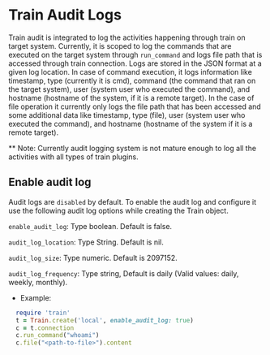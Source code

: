 # Train Audit Logs

Train audit is integrated to log the activities happening through train on target system.
Currently, it is scoped to log the commands that are executed on the target system through `run_command` and logs file path that is accessed through train connection.
Logs are stored in the JSON format at a given log location. In case of command execution, it logs information like timestamp, type (currently it is cmd), command (the command that ran on the target system), user (system user who executed the command), and hostname (hostname of the system, if it is a remote target).
In the case of file operation it currently only logs the file path that has been accessed and some additional data like timestamp, type (file), user (system user who executed the command), and hostname (hostname of the system if it is a remote target).

** Note: Currently audit logging system is not mature enough to log all the activities with all types of train plugins.

## Enable audit log

Audit logs are `disabled` by default. To enable the audit log and configure it use the following audit log options while creating the Train object.

`enable_audit_log`: Type boolean. Default is false.

`audit_log_location`: Type String. Default is nil.

`audit_log_size`: Type numeric. Default is 2097152.

`audit_log_frequency`: Type string, Default is daily (Valid values: daily, weekly, monthly).

* Example:

```ruby
  require 'train'
  t = Train.create('local', enable_audit_log: true)
  c = t.connection
  c.run_command("whoami")
  c.file("<path-to-file>").content
```
